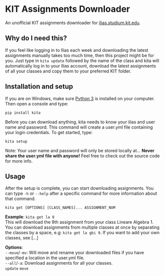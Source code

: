 # KIT Assignments Downloader

An unofficial KIT assignments downloader for [ilias.studium.kit.edu](http://ilias.studium.kit.edu/).

## Why do I need this?

If you feel like logging in to Ilias each week and downloading the latest assignments manually takes too much time, then this project might be for you. Just type in ``kita update`` followed by the name of the class and kita will automatically log in to your Ilias account, download the latest assignments of all your classes and copy them to your preferred KIT folder.

## Installation and setup

If you are on Windows, make sure [Python 3](https://www.python.org/downloads/) is installed on your computer.  
Then open a console and type:

    pip install kita
  
Before you can download anything, kita needs to know your ilias and user name and password. This command will create a user.yml file containing your login credentials. To get started, type:

    kita setup
      
Note: Your user name and password will only be stored locally at... **Never share the user.yml file with anyone!** Feel free to check out the source code for more info.

## Usage

After the setup is complete, you can start downloading assignments. You can type `-h` or `--help` after a specific command for more information about that command.

    kita get [OPTIONS] [CLASS_NAMES]... ASSIGNMENT_NUM
    
**Example**: `kita get la 9`  
This will download the 9th assignment from your class Lineare Algebra 1. You can download assignments from multiple classes at once by separating the classes by a space, e.g: `kita get la gbi 9`. If you want to add your own classes, see [...]
 
**Options**:  
`--move`/`-mv`: Will move and rename your downloaded files if you have specified a location in the user.yml file.  
`--all`/`-a`: Download assignments for all your classes.  
  ```update```
  ```move```

